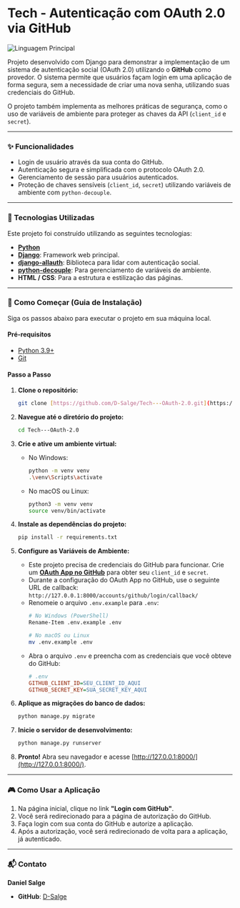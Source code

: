 # Tech - Autenticação com OAuth 2.0 via GitHub

![Linguagem Principal](https://img.shields.io/github/languages/top/D-Salge/Tech---OAuth-2.0?style=for-the-badge)

Projeto desenvolvido com Django para demonstrar a implementação de um sistema de autenticação social (OAuth 2.0) utilizando o **GitHub** como provedor. O sistema permite que usuários façam login em uma aplicação de forma segura, sem a necessidade de criar uma nova senha, utilizando suas credenciais do GitHub.

O projeto também implementa as melhores práticas de segurança, como o uso de variáveis de ambiente para proteger as chaves da API (`client_id` e `secret`).

---

### ✨ Funcionalidades

* Login de usuário através da sua conta do GitHub.
* Autenticação segura e simplificada com o protocolo OAuth 2.0.
* Gerenciamento de sessão para usuários autenticados.
* Proteção de chaves sensíveis (`client_id`, `secret`) utilizando variáveis de ambiente com `python-decouple`.

---

### 🚀 Tecnologias Utilizadas

Este projeto foi construído utilizando as seguintes tecnologias:

* **[Python](https://www.python.org/)**
* **[Django](https://www.djangoproject.com/)**: Framework web principal.
* **[django-allauth](https://django-allauth.readthedocs.io/)**: Biblioteca para lidar com autenticação social.
* **[python-decouple](https://pypi.org/project/python-decouple/)**: Para gerenciamento de variáveis de ambiente.
* **HTML / CSS**: Para a estrutura e estilização das páginas.

---

### 🏁 Como Começar (Guia de Instalação)

Siga os passos abaixo para executar o projeto em sua máquina local.

#### Pré-requisitos

* [Python 3.9+](https://www.python.org/downloads/)
* [Git](https://git-scm.com/)

#### Passo a Passo

1.  **Clone o repositório:**
    ```sh
    git clone [https://github.com/D-Salge/Tech---OAuth-2.0.git](https://github.com/D-Salge/Tech---OAuth-2.0.git)
    ```

2.  **Navegue até o diretório do projeto:**
    ```sh
    cd Tech---OAuth-2.0
    ```

3.  **Crie e ative um ambiente virtual:**
    * No Windows:
        ```sh
        python -m venv venv
        .\venv\Scripts\activate
        ```
    * No macOS ou Linux:
        ```sh
        python3 -m venv venv
        source venv/bin/activate
        ```

4.  **Instale as dependências do projeto:**
    ```sh
    pip install -r requirements.txt
    ```

5.  **Configure as Variáveis de Ambiente:**
    * Este projeto precisa de credenciais do GitHub para funcionar. Crie um **[OAuth App no GitHub](https://github.com/settings/developers)** para obter seu `client_id` e `secret`.
    * Durante a configuração do OAuth App no GitHub, use o seguinte URL de callback: `http://127.0.0.1:8000/accounts/github/login/callback/`
    * Renomeie o arquivo `.env.example` para `.env`:
        ```sh
        # No Windows (PowerShell)
        Rename-Item .env.example .env

        # No macOS ou Linux
        mv .env.example .env
        ```
    * Abra o arquivo `.env` e preencha com as credenciais que você obteve do GitHub:
        ```ini
        # .env
        GITHUB_CLIENT_ID=SEU_CLIENT_ID_AQUI
        GITHUB_SECRET_KEY=SUA_SECRET_KEY_AQUI
        ```

6.  **Aplique as migrações do banco de dados:**
    ```sh
    python manage.py migrate
    ```

7.  **Inicie o servidor de desenvolvimento:**
    ```sh
    python manage.py runserver
    ```

8.  **Pronto!** Abra seu navegador e acesse [http://127.0.0.1:8000/](http://127.0.0.1:8000/).

---

### 🎮 Como Usar a Aplicação

1.  Na página inicial, clique no link **"Login com GitHub"**.
2.  Você será redirecionado para a página de autorização do GitHub.
3.  Faça login com sua conta do GitHub e autorize a aplicação.
4.  Após a autorização, você será redirecionado de volta para a aplicação, já autenticado.

---

### 📬 Contato

**Daniel Salge**

* **GitHub**: [D-Salge](https://github.com/D-Salge)
